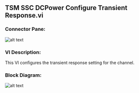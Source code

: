 ## **TSM SSC DCPower Configure Transient Response.vi**
### Connector Pane:
![alt text](/DCPower/Source/Source%20Adapt/TSM%20SSC%20DCPower%20Configure%20Transient%20Response.vic.png "TSM SSC DCPower Configure Transient Response.vi connector pane")

### VI Description:
This VI configures the transient response setting for the channel.

### Block Diagram:
![alt text](/DCPower/Source/Source%20Adapt/TSM%20SSC%20DCPower%20Configure%20Transient%20Response.vid.png "TSM SSC DCPower Configure Transient Response.vi block diagram")
